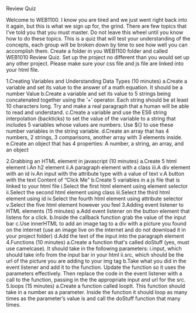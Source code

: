 Review Quiz

Welcome to WEB1100. I know you are tired and we just went right back into it again, but this is what we sign up for, the grind. There are few topics that I’ve told you that you must master. Do not leave this wheel until you know how to do these topics. This is a quiz that will test your understanding of the concepts, each group will be broken down by time to see how well you can accomplish them. Create a folder in you WEB1100 folder and called WEB1010 Review Quiz. Set up the project no different than you would set up any other project. Please make sure your css file and js file are linked into your html file. 

1.Creating Variables and Understanding Data Types (10 minutes)
    a.Create a variable and set its value to the answer of a math equation. It should be a number Value
    b.Create a variable and set its value to 5 strings being concatenated together using the ‘+’ operator. Each string      should be at least 10 characters long. Try and make a real paragraph that a human will be able to read and            understand.
    c.Create a variable and use the ES6 string interpolation (backticks) to set the value of the variable to a string       that includes 5 variables whose values are numbers. Use ${} to use these number variables in the string variable.
    d.Create an array that has 4 numbers, 2 strings, 3 comparisons, another array with 3 elements inside.
    e.Create an object that has 4 properties: A number, a string, an array, and an object

2.Grabbing an HTML element in javascript (10 minutes)
    a.Create 5 html element
        i.An h2 element
        ii.A paragraph element with a class
        iii.A div element with an id
        iv.An input with the attribute type with a value of text
        v.A button with the text Content of “Click Me”
    b.Create 5 variables in a js file that is linked to your html file 
        i.Select the first html element using element selector
        ii.Select the second html element using class
        iii.Select the third html element using id
        iv.Select the fourth html element using attribute selector
        v.Select the five html element however you feel
3.Adding event listener to HTML elements (15 minutes)
    a.Add event listener on the button element that listens for a click. 
    b.Inside the callback function grab the value of the input bar
    c.Use innerHTML to add an image tag to a div with a picture you found on the internet (use an image live on the         internet and do not download it in your project folder)
    d.Add the text of the input into the paragraph element
4.Functions (10 minutes)
    a.Create a function that's called doStuff (yes, must use camelcase). It should take in the following parameters: 
        i.input, which should take info from the input bar in your html 
        ii.src, which should be the url of the picture you are adding to your img tag
    b.Take what you did in the event listener and add it to the function. Update the function so it uses the parameters effectively. Then replace the code in the event listener with a call to the function, passing in the the appropriate input and url for the src.
5.loops (15 minutes)
    a.Create a function called loopIt. This function should take in a number as a parameter. Inside the function it         should loop as many times as the parameter’s value is and call the doStuff function that many times.
